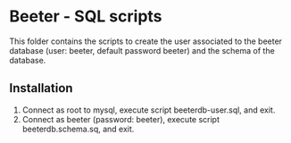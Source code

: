 # Beeter - SQL scripts
This folder contains the scripts to create the user associated to the beeter database (user: beeter, default password beeter) and the schema of the database.

## Installation
1. Connect as root to mysql, execute script beeterdb-user.sql, and exit.
2. Connect as beeter (password: beeter), execute script beeterdb.schema.sq, and exit. 
